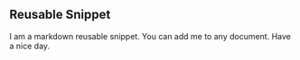##  Reusable Snippet

I am a markdown reusable snippet.
You can add me to any document.
Have a nice day.


